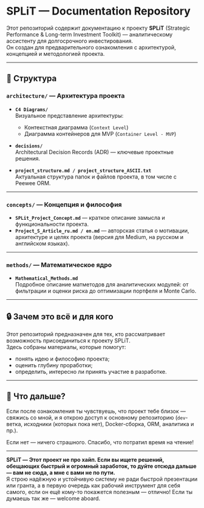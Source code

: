 # SPLiT — Documentation Repository

Этот репозиторий содержит документацию к проекту **SPLiT** (Strategic Performance & Long-term Investment Toolkit) — аналитическому ассистенту для долгосрочного инвестирования.  
Он создан для предварительного ознакомления с архитектурой, концепцией и методологией проекта.

---

## 📁 Структура

### `architecture/` — Архитектура проекта
- **`C4 Diagrams/`**  
  Визуальное представление архитектуры:
  - Контекстная диаграмма (`Context Level`)
  - Диаграмма контейнеров для MVP (`Container Level - MVP`)

- **`decisions/`**  
  Architectural Decision Records (ADR) — ключевые проектные решения.

- **`project_structure.md / project_structure_ASCII.txt`**  
  Актуальная структура папок и файлов проекта, в том числе с Peewee ORM.

---

### `concepts/` — Концепция и философия
- **`SPLit_Project_Concept.md`** — краткое описание замысла и функциональности проекта.
- **`Project_S_Article_ru.md / en.md`** — авторская статья о мотивации, архитектуре и целях проекта (версия для Medium, на русском и английском языках).

---

### `methods/` — Математическое ядро
- **`Mathematical_Methods.md`**  
  Подробное описание матметодов для аналитических модулей: от фильтрации и оценки риска до оптимизации портфеля и Monte Carlo.

---

## 🔒 Зачем это всё и для кого

Этот репозиторий предназначен для тех, кто рассматривает возможность присоединиться к проекту SPLiT.  
Здесь собраны материалы, которые помогут:

- понять идею и философию проекта;
- оценить глубину проработки;
- определить, интересно ли принять участие в разработке.

---

## 🙋 Что дальше?

Если после ознакомления ты чувствуешь, что проект тебе близок —  
свяжись со мной, и я открою доступ к основному репозиторию (`dev`-ветка, исходники (которых пока нет), Docker-сборка, ORM, аналитика и пр.).

Если нет — ничего страшного. Спасибо, что потратил время на чтение!

---

**SPLiT — Этот проект не про хайп. Если вы ищете решений, обещающих быстрый и огромный заработок, то дуйте отсюда дальше — вам не сюда, а мне с вами не по пути.**  
Я строю надёжную и устойчивую систему не ради быстрой презентации или гранта, а в первую очередь как рабочий инструмент для себя самого, если он ещё кому-то покажется полезным — отлично!
Если ты думаешь так же — welcome aboard.
